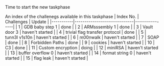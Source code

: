 Time to start the new taskphase

An index of the challenegs available in this taskphase
| Index No. | Challenges                   | Update         |
|-----------|------------------------------|----------------|
| 1         | GDB baby step 1              | done |
| 2         | ARMsssembly 1                | done |
| 3         | Vault door 3                 | haven't started |
| 4         | trivial flag transfer protocol | done |
| 5         | tunn3l v1s10n                | haven't started |
| 6         | m00nwalk                     | haven't started |
| 7         | SOAP                         | done |
| 8         | Forbidden Paths              | done |
| 9         | cookies                      | haven't started |
| 10        | C3                           | done |
| 11        | Custom encryption            | doing |
| 12        | miniRSA                      | haven't started |
| 13        | buffer overflow 0            | haven't started |
| 14        | format string 0              | haven't started |
| 15        | flag leak                    | haven't started |
